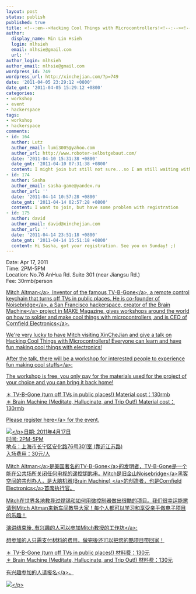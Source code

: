 ```yaml
---
layout: post
status: publish
published: true
title: <!--:en-->Hacking Cool Things with Microcontrollers!<!--:--><!--:zh-->如何用微控制器做出很酷的项目!<!--:-->
author:
  display_name: Min Lin Hsieh
  login: mlhsieh
  email: mlhsie@gmail.com
  url: ''
author_login: mlhsieh
author_email: mlhsie@gmail.com
wordpress_id: 749
wordpress_url: http://xinchejian.com/?p=749
date: '2011-04-05 23:29:12 +0800'
date_gmt: '2011-04-05 15:29:12 +0800'
categories:
- workshop
- event
- hackerspace
tags:
- workshop
- hackerspace
comments:
- id: 164
  author: Lutz
  author_email: lumi3005@yahoo.com
  author_url: http://www.roboter-selbstgebaut.com/
  date: '2011-04-10 15:31:38 +0800'
  date_gmt: '2011-04-10 07:31:38 +0800'
  content: I might join but still not sure...so I am still waiting with the registration.
- id: 174
  author: Sasha
  author_email: sasha-game@yandex.ru
  author_url: ''
  date: '2011-04-14 10:57:28 +0800'
  date_gmt: '2011-04-14 02:57:28 +0800'
  content: I want to join, but have some problem with registration
- id: 175
  author: david
  author_email: david@xinchejian.com
  author_url: ''
  date: '2011-04-14 23:51:18 +0800'
  date_gmt: '2011-04-14 15:51:18 +0800'
  content: Hi Sasha, got your registration. See you on Sunday! ;)
---
```

<p><!--:en-->Date: Apr 17, 2011<br />
Time: 2PM-5PM<br />
Location: No.76 AnHua Rd. Suite 301 (near Jiangsu Rd.)<br />
Fee: 30rmb&#47;person</p>
<p><a href="http:&#47;&#47;en.wikipedia.org&#47;wiki&#47;Mitch_Altman">Mitch Altman<&#47;a>, Inventor of the famous <a href="http:&#47;&#47;en.wikipedia.org&#47;wiki&#47;TV-B-Gone">TV-B-Gone<&#47;a>, a remote control keychain that turns off TVs in public places. He is co-founder of <a href="https:&#47;&#47;www.noisebridge.net&#47;wiki&#47;Noisebridge">Noisebridge<&#47;a>, a San Francisco hackerspace, creator of the <a href="http:&#47;&#47;makezine.com&#47;10&#47;brainwave&#47;">Brain Machine<&#47;a> project in MAKE Magazine, gives workshops around the world on how to solder and make cool things with microcontrollers, and is CEO of <a href="http:&#47;&#47;www.cornfieldelectronics.com&#47;">Cornfield Electronics<&#47;a>.</p>
<p>We're very lucky to have Mitch visiting XinCheJian and give a talk on Hacking Cool Things with Microcontrollers! Everyone can learn and have fun making cool things with electronics!</p>
<p>After the talk, there will be a workshop for interested people to experience fun making <a href="http:&#47;&#47;www.tvbgone.com&#47;cfe_mfaire.php?PHPSESSID=561f54cf995b8669a2dfa73339f86af2">cool stuffs<&#47;a>:</p>
<p>The workshop is free, you only pay for the materials used for the project of your choice and you can bring it back home!</p>
<p>＊ TV-B-Gone (turn off TVs in public places!) Material cost：130rmb<br />
＊ Brain Machine (Meditate, Hallucinate, and Trip Out!) Material cost：130rmb</p>
<p>Please register <a href="http:&#47;&#47;xinchejian.com&#47;event&#47;?regevent_action=register&event_id=5&name_of_event=MitchAltman-HackingCoolThingswithMicrocontrollers!">here<&#47;a> for the event.</p>
<p><img src="http:&#47;&#47;xinchejian.com&#47;wp-content&#47;uploads&#47;2011&#47;03&#47;MitchAlmanPoster-Web.jpg"><&#47;p><!--:--><!--:zh-->日期: 2011年4月17日<br />
时间: 2PM-5PM<br />
地点：上海市长宁区安化路76号301室 (靠近江苏路)<br />
入场费用：30元&#47;人</p>
<p><a href="http:&#47;&#47;en.wikipedia.org&#47;wiki&#47;Mitch_Altman">Mitch Altman<&#47;a>是美国著名的<a href="http:&#47;&#47;en.wikipedia.org&#47;wiki&#47;TV-B-Gone">TV-B-Gone<&#47;a>的发明者，TV-B-Gone是一个能在公共场所关闭任何电视的遥控钥匙串。Mitch是旧金山<a href="https:&#47;&#47;www.noisebridge.net&#47;wiki&#47;Noisebridge">Noisebridge<&#47;a>黑客空间的共创办人，是<a href="http:&#47;&#47;makezine.com&#47;10&#47;brainwave&#47;">大脑机器(Brain Machine) <&#47;a>的创造者，也是<a href="http:&#47;&#47;www.cornfieldelectronics.com&#47;">Cornfield Electronics<&#47;a>首席执行官。</p>
<p>Mitch在世界各地教导过焊锡和如何用微控制器做出很酷的项目。我们很幸运能邀请到Mitch Altman来新车间教导大家！每个人都可以学习和享受亲手做电子项目的乐趣！</p>
<p>演讲结束後, 有兴趣的人可以参加Mitch教授的<a href="http:&#47;&#47;www.tvbgone.com&#47;cfe_mfaire.php?PHPSESSID=561f54cf995b8669a2dfa73339f86af2">工作坊<&#47;a>:</p>
<p>想参加的人只需支付材料的费用，做完後还可以把您的酷项目带回家！</p>
<p>＊ TV-B-Gone (turn off TVs in public places!) 材料费：130元<br />
＊ Brain Machine (Meditate, Hallucinate, and Trip Out!) 材料费：130元</p>
<p>有兴趣参加的人请<a href="http:&#47;&#47;xinchejian.com&#47;event&#47;?regevent_action=register&event_id=5&name_of_event=MitchAltman-HackingCoolThingswithMicrocontrollers!">报名<&#47;a>。</p>
<p><img src="http:&#47;&#47;xinchejian.com&#47;wp-content&#47;uploads&#47;2011&#47;03&#47;MitchAlmanPoster-Web.jpg"><&#47;p><!--:--></p>

